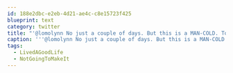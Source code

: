 ```yaml
---
id: 188e2dbc-e2eb-4d21-ae4c-c8e15723f425
blueprint: text
category: twitter
title: "'@lomolynn No just a couple of days. But this is a MAN-COLD. Totally different. #NotGoingToMakeIt #LivedAGoodLife"
caption: '''@lomolynn No just a couple of days. But this is a MAN-COLD. Totally different. <span class="hashtag hashtag_local">#<a href="http://tweettemp.darylchymko.ca/?tag=notgoingtomakeit">NotGoingToMakeIt</a> <span class="hashtag hashtag_local">#<a href="http://tweettemp.darylchymko.ca/?tag=livedagoodlife">LivedAGoodLife</a>'
tags:
  - LivedAGoodLife
  - NotGoingToMakeIt
---
```

